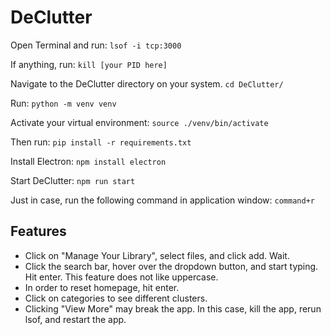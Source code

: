 # DeClutter

Open Terminal and run:
```lsof -i tcp:3000```

If anything, run:
```kill [your PID here]```

Navigate to the DeClutter directory on your system. 
```cd DeClutter/```

Run:
```python -m venv venv```

Activate your virtual environment:
```source ./venv/bin/activate```

Then run:
```pip install -r requirements.txt```

Install Electron:
```npm install electron```

Start DeClutter:
```npm run start```

Just in case, run the following command in application window:
```command+r```

## Features
- Click on "Manage Your Library", select files, and click add. Wait.
- Click the search bar, hover over the dropdown button, and start typing. Hit enter. This feature does not like uppercase.
- In order to reset homepage, hit enter.
- Click on categories to see different clusters.
- Clicking "View More" may break the app. In this case, kill the app, rerun lsof, and restart the app.
